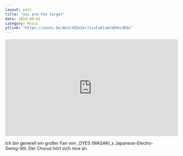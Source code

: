 ```yaml
---
layout: post
title: "you are the target"
date: 2024-09-01
category: Music
ytlink: "https://youtu.be/Wo3cY82e2ec?si=FuAtumCmEMsL0KQc"
---
```


<iframe width="560" height="315" src="https://www.youtube.com/embed/Wo3cY82e2ec?si=zuEte7qRMBE_6SHu&amp;controls=0" title="YouTube video player" frameborder="0" allow="accelerometer; autoplay; clipboard-write; encrypted-media; gyroscope; picture-in-picture; web-share" referrerpolicy="strict-origin-when-cross-origin" allowfullscreen></iframe>

Ich bin generell ein großer Fan von _DYES IWASAKI_s Japanese-Electro-Swing-Stil. Der Chorus hört sich nice an.